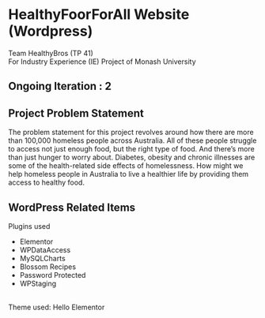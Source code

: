 # HealthyFoorForAll Website (Wordpress)
Team HealthyBros (TP 41)<br>
For Industry Experience (IE) Project of Monash University

## Ongoing Iteration : 2

## Project Problem Statement
The problem statement for this project revolves around how there are more than 100,000 homeless people across Australia. All of these people struggle to access not just enough food, but the right type of food. And there’s more than just hunger to worry about. Diabetes, obesity and chronic illnesses are some of the health-related side effects of homelessness. How might we help homeless people in Australia to live a healthier life by providing them access to healthy food.

## WordPress Related Items
Plugins used<br>
<ul>
  <li>Elementor</li>
  <li>WPDataAccess</li>
  <li>MySQLCharts</li>
  <li>Blossom Recipes</li>
  <li>Password Protected</li>
  <li>WPStaging</li>
 </ul>
 <br>
 Theme used: Hello Elementor
